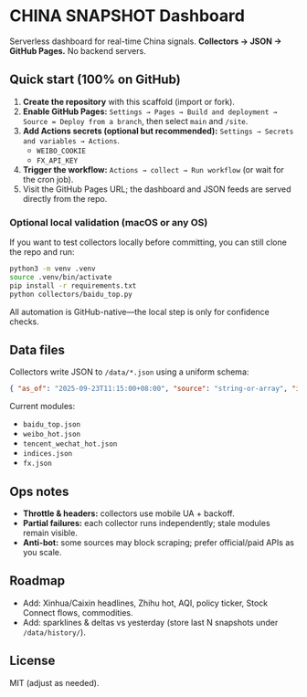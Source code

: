 # CHINA SNAPSHOT Dashboard

Serverless dashboard for real-time China signals. **Collectors → JSON → GitHub Pages.** No backend servers.

## Quick start (100% on GitHub)

1. **Create the repository** with this scaffold (import or fork).
2. **Enable GitHub Pages:** `Settings → Pages → Build and deployment → Source = Deploy from a branch`, then select `main` and `/site`.
3. **Add Actions secrets (optional but recommended):** `Settings → Secrets and variables → Actions`.
   - `WEIBO_COOKIE`
   - `FX_API_KEY`
4. **Trigger the workflow:** `Actions → collect → Run workflow` (or wait for the cron job).
5. Visit the GitHub Pages URL; the dashboard and JSON feeds are served directly from the repo.

### Optional local validation (macOS or any OS)

If you want to test collectors locally before committing, you can still clone the repo and run:

```bash
python3 -m venv .venv
source .venv/bin/activate
pip install -r requirements.txt
python collectors/baidu_top.py
```

All automation is GitHub-native—the local step is only for confidence checks.

## Data files

Collectors write JSON to `/data/*.json` using a uniform schema:

```json
{ "as_of": "2025-09-23T11:15:00+08:00", "source": "string-or-array", "items": [ { "title": "", "value": "", "url": "", "extra": {} } ] }
```

Current modules:
- `baidu_top.json`
- `weibo_hot.json`
- `tencent_wechat_hot.json`
- `indices.json`
- `fx.json`

## Ops notes

- **Throttle & headers:** collectors use mobile UA + backoff.
- **Partial failures:** each collector runs independently; stale modules remain visible.
- **Anti-bot:** some sources may block scraping; prefer official/paid APIs as you scale.

## Roadmap

- Add: Xinhua/Caixin headlines, Zhihu hot, AQI, policy ticker, Stock Connect flows, commodities.
- Add: sparklines & deltas vs yesterday (store last N snapshots under `/data/history/`).

## License

MIT (adjust as needed).
